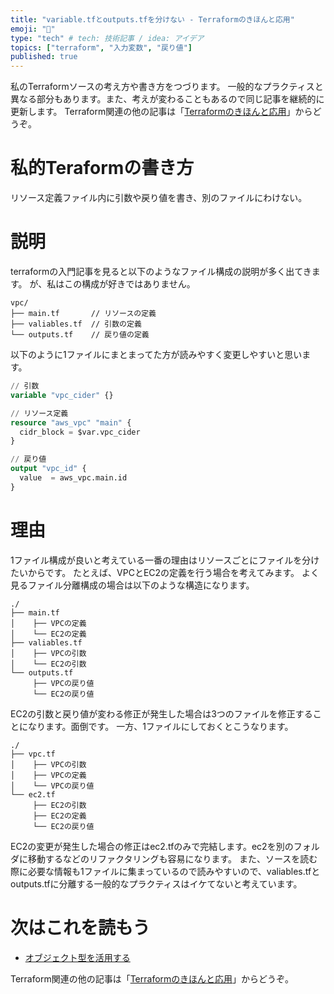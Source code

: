 ```yaml
---
title: "variable.tfとoutputs.tfを分けない - Terraformのきほんと応用"
emoji: "🍳"
type: "tech" # tech: 技術記事 / idea: アイデア
topics: ["terraform", "入力変数", "戻り値"]
published: true
---
```

私のTerraformソースの考え方や書き方をつづります。
一般的なプラクティスと異なる部分もあります。また、考えが変わることもあるので同じ記事を継続的に更新します。
Terraform関連の他の記事は「[Terraformのきほんと応用](https://zenn.dev/sway/articles/terraform_index_list)」からどうぞ。

# 私的Teraformの書き方
リソース定義ファイル内に引数や戻り値を書き、別のファイルにわけない。

# 説明
terraformの入門記事を見ると以下のようなファイル構成の説明が多く出てきます。
が、私はこの構成が好きではありません。
```
vpc/
├── main.tf       // リソースの定義
├── valiables.tf  // 引数の定義
└── outputs.tf    // 戻り値の定義
```
以下のように1ファイルにまとまってた方が読みやすく変更しやすいと思います。
```hcl:vpc.tf
// 引数
variable "vpc_cider" {}

// リソース定義
resource "aws_vpc" "main" {
  cidr_block = $var.vpc_cider
}

// 戻り値
output "vpc_id" {
  value  = aws_vpc.main.id
}
```

# 理由
1ファイル構成が良いと考えている一番の理由はリソースごとにファイルを分けたいからです。
たとえば、VPCとEC2の定義を行う場合を考えてみます。
よく見るファイル分離構成の場合は以下のような構造になります。
```
./
├── main.tf
│    ├── VPCの定義
│    └── EC2の定義
├── valiables.tf
│    ├── VPCの引数
│    └── EC2の引数
└── outputs.tf
     ├── VPCの戻り値
     └── EC2の戻り値
```
EC2の引数と戻り値が変わる修正が発生した場合は3つのファイルを修正することになります。面倒です。
一方、1ファイルにしておくとこうなります。
```
./
├── vpc.tf
│    ├── VPCの引数
│    ├── VPCの定義
│    └── VPCの戻り値
└── ec2.tf
     ├── EC2の引数
     ├── EC2の定義
     └── EC2の戻り値
```
EC2の変更が発生した場合の修正はec2.tfのみで完結します。ec2を別のフォルダに移動するなどのリファクタリングも容易になります。
また、ソースを読む際に必要な情報も1ファイルに集まっているので読みやすいので、valiables.tfとoutputs.tfに分離する一般的なプラクティスはイケてないと考えています。

# 次はこれを読もう
- [オブジェクト型を活用する](https://zenn.dev/sway/articles/terraform_style_useobject)

Terraform関連の他の記事は「[Terraformのきほんと応用](https://zenn.dev/sway/articles/terraform_index_list)」からどうぞ。

